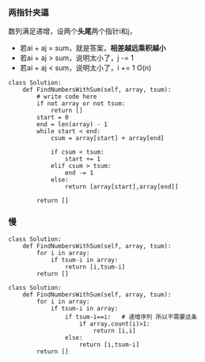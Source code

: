 ### 两指针夹逼

数列满足递增，设两个**头尾**两个指针i和j，
- 若ai + aj = sum，就是答案，**相差越远乘积越小**
- 若ai + aj > sum，说明太小了，j -= 1
- 若ai + aj < sum，说明太小了，i += 1
O(n)

```python3
class Solution:
    def FindNumbersWithSum(self, array, tsum):
        # write code here
        if not array or not tsum:
            return []
        start = 0
        end = len(array) - 1
        while start < end:
            csum = array[start] + array[end]
            
            if csum < tsum:
                start += 1
            elif csum > tsum:
                end -= 1
            else:
                return [array[start],array[end]]
            
        return []
```    
### 慢
```python3
class Solution:
    def FindNumbersWithSum(self, array, tsum):
        for i in array:
            if tsum-i in array:
                return [i,tsum-i]
        return []

class Solution:
    def FindNumbersWithSum(self, array, tsum):
        for i in array:
            if tsum-i in array:
                if tsum-i==i:   # 递增序列 所以不需要这条
                    if array.count(i)>1:
                        return [i,i]
                else:
                    return [i,tsum-i]
        return []
```
